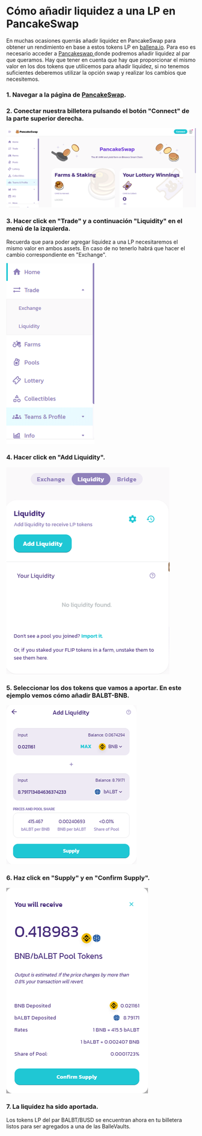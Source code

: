 # Cómo añadir liquidez a una LP en PancakeSwap

En muchas ocasiones querrás añadir liquidez en PancakeSwap para obtener un rendimiento en base a estos tokens LP en [ballena.io](https://ballena.io/). Para eso es necesario acceder a [Pancakeswap ](https://pancakeswap.finance/)donde podremos añadir liquidez al par que queramos. Hay que tener en cuenta que hay que proporcionar el mismo valor en los dos tokens que utilicemos para añadir liquidez, si no tenemos suficientes deberemos utilizar la opción swap y realizar los cambios que necesitemos.



### 1. Navegar a la página de [PancakeSwap](https://pancakeswap.finance/).



### 2. Conectar nuestra billetera pulsando el botón "Connect" de la parte superior derecha.



![](../../../../../.gitbook/assets/foto-1.png)



### 3. Hacer click en "Trade" y a continuación "Liquidity" en el menú de la izquierda.

Recuerda que para poder agregar liquidez a una LP necesitaremos el mismo valor en ambos assets. En caso de no tenerlo habrá que hacer el cambio correspondiente en "Exchange".



![](../../../../../.gitbook/assets/foto-2.png)



### 4. Hacer click en "Add Liquidity".



![](../../../../../.gitbook/assets/foto-3.png)

### 

### 5. Seleccionar los dos tokens que vamos a aportar. En este ejemplo vemos cómo añadir BALBT-BNB.



![](../../../../../.gitbook/assets/captura-de-pantalla-2021-03-27-190315.png)



### 6. Haz click en "Supply" y en "Confirm Supply".



![](../../../../../.gitbook/assets/captura-de-pantalla-2021-03-27-190917.png)



### 7. La liquidez ha sido aportada.

Los tokens LP del par BALBT/BUSD se encuentran ahora en tu billetera listos para ser agregados a una de las BalleVaults.







